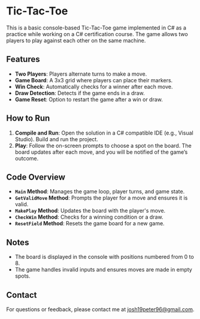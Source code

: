# Tic-Tac-Toe

This is a basic console-based Tic-Tac-Toe game implemented in C# as a practice while working on a C# certification course. The game allows two players to play against each other on the same machine.

## Features

- **Two Players**: Players alternate turns to make a move.
- **Game Board**: A 3x3 grid where players can place their markers.
- **Win Check**: Automatically checks for a winner after each move.
- **Draw Detection**: Detects if the game ends in a draw.
- **Game Reset**: Option to restart the game after a win or draw.

## How to Run

1. **Compile and Run**: Open the solution in a C# compatible IDE (e.g., Visual Studio). Build and run the project.
2. **Play**: Follow the on-screen prompts to choose a spot on the board. The board updates after each move, and you will be notified of the game’s outcome.

## Code Overview

- **`Main` Method**: Manages the game loop, player turns, and game state.
- **`GetValidMove` Method**: Prompts the player for a move and ensures it is valid.
- **`MakePlay` Method**: Updates the board with the player's move.
- **`CheckWin` Method**: Checks for a winning condition or a draw.
- **`ResetField` Method**: Resets the game board for a new game.

## Notes

- The board is displayed in the console with positions numbered from 0 to 8.
- The game handles invalid inputs and ensures moves are made in empty spots.

## Contact

For questions or feedback, please contact me at [josh19peter96@gmail.com](mailto:josh19peter9696@gmail.com).
